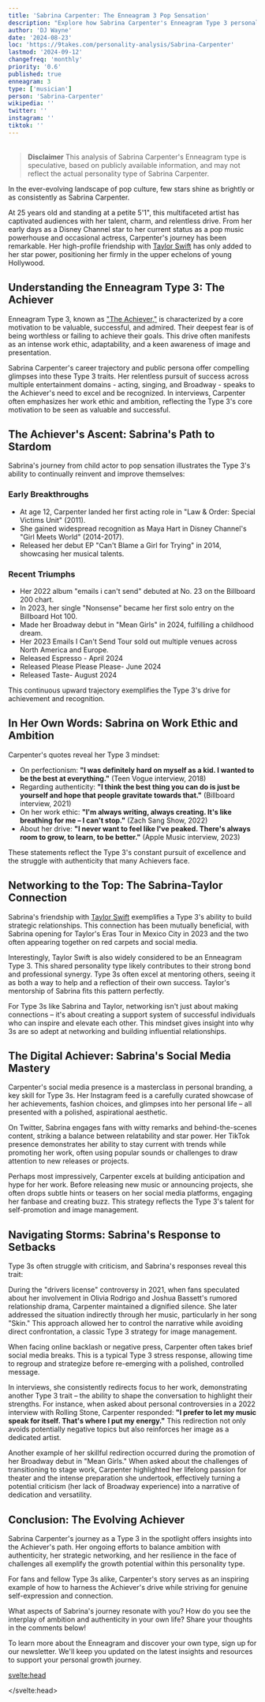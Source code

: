 ```yaml
---
title: 'Sabrina Carpenter: The Enneagram 3 Pop Sensation'
description: "Explore how Sabrina Carpenter's Enneagram Type 3 personality shapes her music, career, and relationships. Insight for fans and psychology enthusiasts alike."
author: 'DJ Wayne'
date: '2024-08-23'
loc: 'https://9takes.com/personality-analysis/Sabrina-Carpenter'
lastmod: '2024-09-12'
changefreq: 'monthly'
priority: '0.6'
published: true
enneagram: 3
type: ['musician']
person: 'Sabrina-Carpenter'
wikipedia: ''
twitter: ''
instagram: ''
tiktok: ''
---
```


<!--
    childhood and upbringing
    first big success
    style habits and quirks that relate to their personality type
    stressful moments in their life and how they handled them
    comfort- moments in their life where they are doing well and killing it

sabrina carpenter height

sabrina carpenter movies and tv shows

sabrina carpenter age

sabrina carpenter boyfriend

sabrina carpenter perfume

how old is sabrina carpenter

how tall is sabrina carpenter

sabrina carpenter concert

sabrina carpenter feather

sabrina carpenter in concert

sabrina carpenter on tour

sabrina carpenter tour

sabrina carpenter us tour

sabrina carpenter merch

sabrina carpenter songs

sabrina carpenter and barry keoghan

sabrina carpenter barry keoghan

sabrina carpenter in movies

Espresso Song
Barry Keoghan
Joshua Bassett

nonsense
emails I can't send

How old is
how tall is

-->
<!-- // keywords:  -->

<script>
	import  PopCard  from "$lib/components/atoms/PopCard.svelte";
</script>

<div
	style="display: flex;
    justify-content: center;
    margin: 1rem 0;
	"
>
	<PopCard
		image={`/types/3s/${'Sabrina-Carpenter'}.webp`}
		enneagramType={3}
		showIcon={false}
		displayText="Sabrina Carpenter"
		subtext=""
	/>
</div>

> **Disclaimer** This analysis of Sabrina Carpenter's Enneagram type is speculative, based on publicly available information, and may not reflect the actual personality type of Sabrina Carpenter.

<!-- # Decoding Sabrina Carpenter: An Enneagram Type 3 Analysis
In the ever-evolving landscape of pop culture, few stars shine as brightly or as consistently as Sabrina Carpenter. For her devoted fans, Carpenter's journey from Disney Channel darling to pop music powerhouse has been nothing short of inspiring. But what drives this multifaceted artist? Let's delve into how this personality type has shaped her path and explore the depths of her character that casual observers might miss. -->

<p class="firstLetter">In the ever-evolving landscape of pop culture, few stars shine as brightly or as consistently as Sabrina Carpenter.</p>

At 25 years old and standing at a petite 5'1", this multifaceted artist has captivated audiences with her talent, charm, and relentless drive. From her early days as a Disney Channel star to her current status as a pop music powerhouse and occasional actress, Carpenter's journey has been remarkable. Her high-profile friendship with <a href="/personality-analysis/Taylor-Swift">Taylor Swift</a> has only added to her star power, positioning her firmly in the upper echelons of young Hollywood.

## Understanding the Enneagram Type 3: The Achiever

Enneagram Type 3, known as ["The Achiever,"](/enneagram-corner/enneagram-type-3) is characterized by a core motivation to be valuable, successful, and admired. Their deepest fear is of being worthless or failing to achieve their goals. This drive often manifests as an intense work ethic, adaptability, and a keen awareness of image and presentation.

Sabrina Carpenter's career trajectory and public persona offer compelling glimpses into these Type 3 traits. Her relentless pursuit of success across multiple entertainment domains - acting, singing, and Broadway - speaks to the Achiever's need to excel and be recognized. In interviews, Carpenter often emphasizes her work ethic and ambition, reflecting the Type 3's core motivation to be seen as valuable and successful.

## The Achiever's Ascent: Sabrina's Path to Stardom

Sabrina's journey from child actor to pop sensation illustrates the Type 3's ability to continually reinvent and improve themselves:

### Early Breakthroughs

- At age 12, Carpenter landed her first acting role in "Law & Order: Special Victims Unit" (2011).
- She gained widespread recognition as Maya Hart in Disney Channel's "Girl Meets World" (2014-2017).
- Released her debut EP "Can't Blame a Girl for Trying" in 2014, showcasing her musical talents.

### Recent Triumphs

- Her 2022 album "emails i can't send" debuted at No. 23 on the Billboard 200 chart.
- In 2023, her single "Nonsense" became her first solo entry on the Billboard Hot 100.
- Made her Broadway debut in "Mean Girls" in 2024, fulfilling a childhood dream.
- Her 2023 Emails I Can't Send Tour sold out multiple venues across North America and Europe.
- Released Espresso - April 2024
- Released Please Please Please- June 2024
- Released Taste- August 2024

This continuous upward trajectory exemplifies the Type 3's drive for achievement and recognition.

## In Her Own Words: Sabrina on Work Ethic and Ambition

Carpenter's quotes reveal her Type 3 mindset:

- On perfectionism: **"I was definitely hard on myself as a kid. I wanted to be the best at everything."** (Teen Vogue interview, 2018)
- Regarding authenticity: **"I think the best thing you can do is just be yourself and hope that people gravitate towards that."** (Billboard interview, 2021)
- On her work ethic: **"I'm always writing, always creating. It's like breathing for me – I can't stop."** (Zach Sang Show, 2022)
- About her drive: **"I never want to feel like I've peaked. There's always room to grow, to learn, to be better."** (Apple Music interview, 2023)

These statements reflect the Type 3's constant pursuit of excellence and the struggle with authenticity that many Achievers face.

## Networking to the Top: The Sabrina-Taylor Connection

Sabrina's friendship with [Taylor Swift](/personality-analysis/Taylor-Swift) exemplifies a Type 3's ability to build strategic relationships. This connection has been mutually beneficial, with Sabrina opening for Taylor's Eras Tour in Mexico City in 2023 and the two often appearing together on red carpets and social media.

Interestingly, Taylor Swift is also widely considered to be an Enneagram Type 3. This shared personality type likely contributes to their strong bond and professional synergy. Type 3s often excel at mentoring others, seeing it as both a way to help and a reflection of their own success. Taylor's mentorship of Sabrina fits this pattern perfectly.

For Type 3s like Sabrina and Taylor, networking isn't just about making connections – it's about creating a support system of successful individuals who can inspire and elevate each other. This mindset gives insight into why 3s are so adept at networking and building influential relationships.

## The Digital Achiever: Sabrina's Social Media Mastery

Carpenter's social media presence is a masterclass in personal branding, a key skill for Type 3s. Her Instagram feed is a carefully curated showcase of her achievements, fashion choices, and glimpses into her personal life – all presented with a polished, aspirational aesthetic.

On Twitter, Sabrina engages fans with witty remarks and behind-the-scenes content, striking a balance between relatability and star power. Her TikTok presence demonstrates her ability to stay current with trends while promoting her work, often using popular sounds or challenges to draw attention to new releases or projects.

Perhaps most impressively, Carpenter excels at building anticipation and hype for her work. Before releasing new music or announcing projects, she often drops subtle hints or teasers on her social media platforms, engaging her fanbase and creating buzz. This strategy reflects the Type 3's talent for self-promotion and image management.

## Navigating Storms: Sabrina's Response to Setbacks

Type 3s often struggle with criticism, and Sabrina's responses reveal this trait:

During the "drivers license" controversy in 2021, when fans speculated about her involvement in Olivia Rodrigo and Joshua Bassett's rumored relationship drama, Carpenter maintained a dignified silence. She later addressed the situation indirectly through her music, particularly in her song "Skin." This approach allowed her to control the narrative while avoiding direct confrontation, a classic Type 3 strategy for image management.

When facing online backlash or negative press, Carpenter often takes brief social media breaks. This is a typical Type 3 stress response, allowing time to regroup and strategize before re-emerging with a polished, controlled message.

In interviews, she consistently redirects focus to her work, demonstrating another Type 3 trait – the ability to shape the conversation to highlight their strengths. For instance, when asked about personal controversies in a 2022 interview with Rolling Stone, Carpenter responded: **"I prefer to let my music speak for itself. That's where I put my energy."** This redirection not only avoids potentially negative topics but also reinforces her image as a dedicated artist.

Another example of her skillful redirection occurred during the promotion of her Broadway debut in "Mean Girls." When asked about the challenges of transitioning to stage work, Carpenter highlighted her lifelong passion for theater and the intense preparation she undertook, effectively turning a potential criticism (her lack of Broadway experience) into a narrative of dedication and versatility.

## Conclusion: The Evolving Achiever

Sabrina Carpenter's journey as a Type 3 in the spotlight offers insights into the Achiever's path. Her ongoing efforts to balance ambition with authenticity, her strategic networking, and her resilience in the face of challenges all exemplify the growth potential within this personality type.

For fans and fellow Type 3s alike, Carpenter's story serves as an inspiring example of how to harness the Achiever's drive while striving for genuine self-expression and connection.

What aspects of Sabrina's journey resonate with you? How do you see the interplay of ambition and authenticity in your own life? Share your thoughts in the comments below!

To learn more about the Enneagram and discover your own type, sign up for our newsletter. We'll keep you updated on the latest insights and resources to support your personal growth journey.

<svelte:head>

<script type="application/ld+json">
{
   "@context":"http://schema.org",
   "@graph":[
      {
         "@type":"Article",
         "articleBody":"This article explores the personality traits of Sabrina Carpenter from the perspective of the Enneagram Type 3. Known for her versatility, ambition, and evolving artistry, Carpenter embodies many characteristics of Type 3 personalities. The article discusses various aspects of Carpenter's life and career that demonstrate her Type 3 characteristics, including her transition from Disney star to pop icon, her songwriting depth, and her navigation of public relationships.",
         "creator":{
            "@type":"Person",
            "name":"DJ Wayne",
            "sameAs":[
               "https://www.instagram.com/djwayne3/",
               "https://www.youtube.com/@djwayne3",
               "https://www.linkedin.com/in/davidtwayne/",
               "https://twitter.com/djwayne3"
            ]
         },
         "author":{
            "@type":"Person",
            "name":"DJ Wayne",
            "sameAs":[
               "https://www.instagram.com/djwayne3/",
               "https://www.youtube.com/@djwayne3",
               "https://www.linkedin.com/in/davidtwayne/",
               "https://twitter.com/djwayne3"
            ]
         },
         "dateModified":{
            "@type":"Date",
            "@value":"2024-09-12"
         },
         "datePublished":{
            "@type":"Date",
            "@value":"2024-08-23"
         },
         "description":"This blog post examines why Sabrina Carpenter might be an Enneagram Type 3. It focuses on her personality traits, her motivations, her inner world, career evolution, and how these elements might be related to the core attributes of a Type 3.",
         "headline":"Sabrina Carpenter: The Enneagram 3 Pop Sensation",
         "image":{
            "@type":"ImageObject",
            "height":900,
            "url":"https://9takes.com/types/3s/Sabrina-Carpenter.webp",
            "width":900
         },
         "mainEntityOfPage":{
            "@id":"https://9takes.com/personality-analysis/Sabrina-Carpenter",
            "@type":"WebPage"
         },
         "mentions":{
            "@type":"Person",
            "name":"Sabrina Carpenter",
            "sameAs":[
               "https://en.wikipedia.org/wiki/Sabrina_Carpenter",
               "https://www.sabrinacarpenter.com/",
               "https://twitter.com/SabrinaAnnLynn",
               "https://www.instagram.com/sabrinacarpenter/",
               "https://www.tiktok.com/@sabrinacarpenter"
            ]
         },
         "publisher":{
            "@type":"Organization",
            "sameAs":[
               "https://www.instagram.com/9takesdotcom/",
               "https://twitter.com/9takesdotcom"
            ],
            "logo":{
               "@type":"ImageObject",
               "url":"https://9takes.com/brand/aero.png"
            },
            "name":"9takes"
         }
      },
      {
         "@type":"FAQPage",
         "mainEntity":[
            {
               "@type":"Question",
               "acceptedAnswer":{
                  "@type":"Answer",
                  "text":"Sabrina Carpenter exhibits many characteristics associated with Enneagram Type 3 personalities. This includes her ambition, adaptability, and image consciousness. These characteristics are rooted in her desire to be seen as successful and valuable, a core motivation for Type 3 individuals."
               },
               "name":"Why is Sabrina Carpenter considered an Enneagram Type 3?"
            },
            {
               "@type":"Question",
               "acceptedAnswer":{
                  "@type":"Answer",
                  "text":"Sabrina's successful transition from Disney star to pop icon, her evolving musical style, and her ability to maintain a carefully curated public image all indicate her Type 3 personality. Her recent songs like 'Please Please Please' and 'Espresso' also showcase the complexity and self-awareness typical of maturing Type 3 individuals."
               },
               "name":"What are some examples of Sabrina Carpenter's Type 3 characteristics?"
            },
            {
               "@type":"Question",
               "acceptedAnswer":{
                  "@type":"Answer",
                  "text":"Sabrina Carpenter is known for her versatility as an artist, her ambitious nature, and her ability to adapt to different roles. She's often described as charismatic, hardworking, and image-conscious. However, these descriptions are based on public perception and her portrayed image in the media. To know her exact personality, one would have to know her personally."
               },
               "name":"What is Sabrina Carpenter's personality?"
            },
            {
               "@type":"Question",
               "acceptedAnswer":{
                  "@type":"Answer",
                  "text":"Based on public information and analysis of her career and public persona, Sabrina Carpenter appears to be an Enneagram type 3, also known as The Achiever. This Enneagram type is ambitious, adaptable, and image-conscious, often motivated by a desire to be successful and admired. Please note that this information is based on public information and not confirmed by Sabrina Carpenter herself."
               },
               "name":"What is Sabrina Carpenter's Enneagram type?"
            }
         ]
      }
   ]
}

</script>

</svelte:head>

<style lang="scss"></style>
